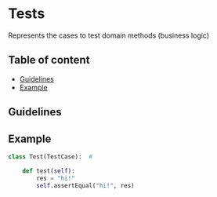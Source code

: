# Tests

Represents the cases to test domain methods (business logic)

## Table of content

-  [Guidelines](#guidelines)
-  [Example](#example)

## Guidelines

## Example

```python
class Test(TestCase):  #

    def test(self):
        res = "hi!"
        self.assertEqual("hi!", res)
```
